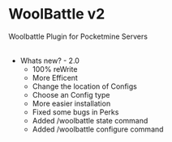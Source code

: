# WoolBattle v2
Woolbattle Plugin for Pocketmine Servers
<br/><br/>
 * Whats new? - 2.0
   * 100% reWrite
   * More Efficent
   * Change the location of Configs
   * Choose an Config type
   * More easier installation
   * Fixed some bugs in Perks
   * Added /woolbattle state command
   * Added /woolbattle configure command
  
